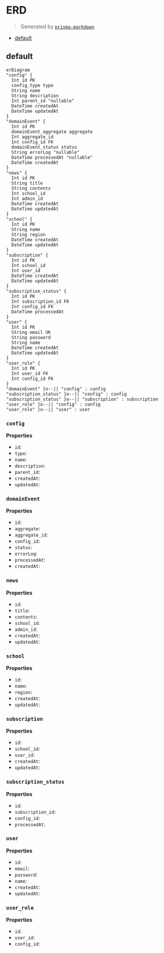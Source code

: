 # ERD
> Generated by [`prisma-markdown`](https://github.com/samchon/prisma-markdown)

- [default](#default)

## default
```mermaid
erDiagram
"config" {
  Int id PK
  config_type type
  String name
  String description
  Int parent_id "nullable"
  DateTime createdAt
  DateTime updatedAt
}
"domainEvent" {
  Int id PK
  domainEvent_aggregate aggregate
  Int aggregate_id
  Int config_id FK
  domainEvent_status status
  String errorLog "nullable"
  DateTime processedAt "nullable"
  DateTime createdAt
}
"news" {
  Int id PK
  String title
  String contents
  Int school_id
  Int admin_id
  DateTime createdAt
  DateTime updatedAt
}
"school" {
  Int id PK
  String name
  String region
  DateTime createdAt
  DateTime updatedAt
}
"subscription" {
  Int id PK
  Int school_id
  Int user_id
  DateTime createdAt
  DateTime updatedAt
}
"subscription_status" {
  Int id PK
  Int subscription_id FK
  Int config_id FK
  DateTime processedAt
}
"user" {
  Int id PK
  String email UK
  String password
  String name
  DateTime createdAt
  DateTime updatedAt
}
"user_role" {
  Int id PK
  Int user_id FK
  Int config_id FK
}
"domainEvent" }o--|| "config" : config
"subscription_status" }o--|| "config" : config
"subscription_status" }o--|| "subscription" : subscription
"user_role" }o--|| "config" : config
"user_role" }o--|| "user" : user
```

### `config`

**Properties**
  - `id`: 
  - `type`: 
  - `name`: 
  - `description`: 
  - `parent_id`: 
  - `createdAt`: 
  - `updatedAt`: 

### `domainEvent`

**Properties**
  - `id`: 
  - `aggregate`: 
  - `aggregate_id`: 
  - `config_id`: 
  - `status`: 
  - `errorLog`: 
  - `processedAt`: 
  - `createdAt`: 

### `news`

**Properties**
  - `id`: 
  - `title`: 
  - `contents`: 
  - `school_id`: 
  - `admin_id`: 
  - `createdAt`: 
  - `updatedAt`: 

### `school`

**Properties**
  - `id`: 
  - `name`: 
  - `region`: 
  - `createdAt`: 
  - `updatedAt`: 

### `subscription`

**Properties**
  - `id`: 
  - `school_id`: 
  - `user_id`: 
  - `createdAt`: 
  - `updatedAt`: 

### `subscription_status`

**Properties**
  - `id`: 
  - `subscription_id`: 
  - `config_id`: 
  - `processedAt`: 

### `user`

**Properties**
  - `id`: 
  - `email`: 
  - `password`: 
  - `name`: 
  - `createdAt`: 
  - `updatedAt`: 

### `user_role`

**Properties**
  - `id`: 
  - `user_id`: 
  - `config_id`: 